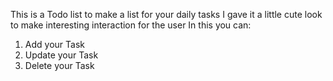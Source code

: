 This is a Todo list to make a list for your daily tasks
I gave it a little cute look to make interesting interaction for the user
In this you can: 
1. Add your Task
2. Update your Task
3. Delete your Task

